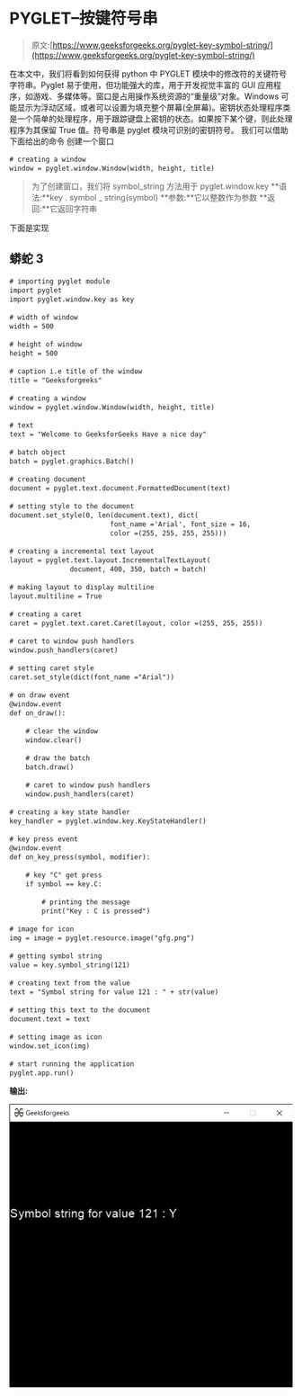# PYGLET–按键符号串

> 原文:[https://www.geeksforgeeks.org/pyglet-key-symbol-string/](https://www.geeksforgeeks.org/pyglet-key-symbol-string/)

在本文中，我们将看到如何获得 python 中 PYGLET 模块中的修改符的关键符号字符串。Pyglet 易于使用，但功能强大的库，用于开发视觉丰富的 GUI 应用程序，如游戏、多媒体等。窗口是占用操作系统资源的“重量级”对象。Windows 可能显示为浮动区域，或者可以设置为填充整个屏幕(全屏幕)。密钥状态处理程序类是一个简单的处理程序，用于跟踪键盘上密钥的状态。如果按下某个键，则此处理程序为其保留 True 值。符号串是 pyglet 模块可识别的密钥符号。
我们可以借助下面给出的命令
创建一个窗口

```
# creating a window
window = pyglet.window.Window(width, height, title)
```

> 为了创建窗口，我们将 symbol_string 方法用于 pyglet.window.key
> **语法:**key . symbol _ string(symbol)
> **参数:**它以整数作为参数
> **返回:**它返回字符串

下面是实现

## 蟒蛇 3

```
# importing pyglet module
import pyglet
import pyglet.window.key as key

# width of window
width = 500

# height of window
height = 500

# caption i.e title of the window
title = "Geeksforgeeks"

# creating a window
window = pyglet.window.Window(width, height, title)

# text 
text = "Welcome to GeeksforGeeks Have a nice day"

# batch object
batch = pyglet.graphics.Batch()

# creating document
document = pyglet.text.document.FormattedDocument(text)

# setting style to the document
document.set_style(0, len(document.text), dict(
                         font_name ='Arial', font_size = 16, 
                         color =(255, 255, 255, 255)))

# creating a incremental text layout
layout = pyglet.text.layout.IncrementalTextLayout(
               document, 400, 350, batch = batch)

# making layout to display multiline
layout.multiline = True

# creating a caret
caret = pyglet.text.caret.Caret(layout, color =(255, 255, 255))

# caret to window push handlers
window.push_handlers(caret)

# setting caret style
caret.set_style(dict(font_name ="Arial"))

# on draw event
@window.event
def on_draw():

    # clear the window
    window.clear()

    # draw the batch
    batch.draw()

    # caret to window push handlers
    window.push_handlers(caret)

# creating a key state handler
key_handler = pyglet.window.key.KeyStateHandler()

# key press event    
@window.event
def on_key_press(symbol, modifier):

    # key "C" get press
    if symbol == key.C:

        # printing the message
        print("Key : C is pressed")

# image for icon
img = image = pyglet.resource.image("gfg.png")

# getting symbol string
value = key.symbol_string(121)

# creating text from the value
text = "Symbol string for value 121 : " + str(value)

# setting this text to the document
document.text = text

# setting image as icon
window.set_icon(img)

# start running the application
pyglet.app.run()
```

**输出:**

![](img/1904ec0a5a382c437817278df739301e.png)